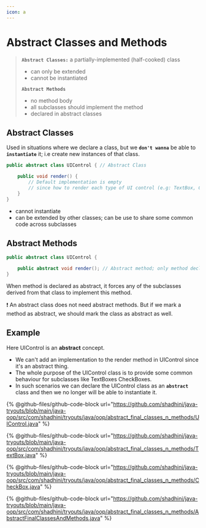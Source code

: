```yaml
---
icon: a
---
```


# Abstract Classes and Methods

> **`Abstract Classes:`** a partially-implemented (half-cooked) class
>
> * can only be extended
> * cannot be instantiated
>
> **`Abstract Methods`**
>
> * no method body
> * all subclasses should implement the method
> * declared in abstract classes

## Abstract Classes

Used in situations where we declare a class, but we **`don't wanna`** be able to **`instantiate`** it; i.e create new instances of that class.

```java
public abstract class UIControl { // Abstract Class

    public void render() {
        // Default implementation is empty
        // since how to render each type of UI control (e.g: TextBox, CheckBox) is different from each other.
    }
}
```

* cannot instantiate
* can be extended by other classes; can be use to share some common code across subclasses



## Abstract Methods

```java
public abstract class UIControl {

    public abstract void render(); // Abstract method; only method declaration is available
}
```

When method is declared as abstract, it forces any of the subclasses derived from that class to implement this method.

❗ An abstract class does not need abstract methods. But if we mark a method as abstract, we should mark the class as abstract as well.



## Example

Here UIControl is an **abstract** concept.&#x20;

* We can't add an implementation to the render method in UIControl since it's an abstract thing.&#x20;
* The whole purpose of the UIControl class is to provide some common behaviour for subclasses like TextBoxes CheckBoxes.
* In such scenarios we can declare the UIControl class as an **`abstract`** class and then we no longer will be able to instantiate it.

{% @github-files/github-code-block url="https://github.com/shadhini/java-tryouts/blob/main/java-oop/src/com/shadhini/tryouts/java/oop/abstract_final_classes_n_methods/UIControl.java" %}

{% @github-files/github-code-block url="https://github.com/shadhini/java-tryouts/blob/main/java-oop/src/com/shadhini/tryouts/java/oop/abstract_final_classes_n_methods/TextBox.java" %}

{% @github-files/github-code-block url="https://github.com/shadhini/java-tryouts/blob/main/java-oop/src/com/shadhini/tryouts/java/oop/abstract_final_classes_n_methods/CheckBox.java" %}

{% @github-files/github-code-block url="https://github.com/shadhini/java-tryouts/blob/main/java-oop/src/com/shadhini/tryouts/java/oop/abstract_final_classes_n_methods/AbstractFinalClassesAndMethods.java" %}



